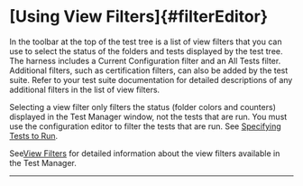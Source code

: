 <!---
  $Id$

  Copyright (c) 2001, 2024, Oracle and/or its affiliates. All rights reserved.
  DO NOT ALTER OR REMOVE COPYRIGHT NOTICES OR THIS FILE HEADER.

  This code is free software; you can redistribute it and/or modify it
  under the terms of the GNU General Public License version 2 only, as
  published by the Free Software Foundation.  Oracle designates this
  particular file as subject to the "Classpath" exception as provided
  by Oracle in the LICENSE file that accompanied this code.

  This code is distributed in the hope that it will be useful, but WITHOUT
  ANY WARRANTY; without even the implied warranty of MERCHANTABILITY or
  FITNESS FOR A PARTICULAR PURPOSE.  See the GNU General Public License
  version 2 for more details (a copy is included in the LICENSE file that
  accompanied this code).

  You should have received a copy of the GNU General Public License version
  2 along with this work; if not, write to the Free Software Foundation,
  Inc., 51 Franklin St, Fifth Floor, Boston, MA 02110-1301 USA.

  Please contact Oracle, 500 Oracle Parkway, Redwood Shores, CA 94065 USA
  or visit www.oracle.com if you need additional information or have any
  questions.
-->

# [Using View Filters]{#filterEditor}

In the toolbar at the top of the test tree is a list of view filters that you can use to select the
status of the folders and tests displayed by the test tree. The harness includes a Current
Configuration filter and an All Tests filter. Additional filters, such as certification filters, can
also be added by the test suite. Refer to your test suite documentation for detailed descriptions of
any additional filters in the list of view filters.

Selecting a view filter only filters the status (folder colors and counters) displayed in the Test
Manager window, not the tests that are run. You must use the configuration editor to filter the
tests that are run. See [Specifying Tests to Run](../confEdit/initialFiles.html).

See[View Filters](../browse/viewFilters.html) for detailed information about the view filters
available in the Test Manager.

----------------------------------------------------------------------------------------------------


